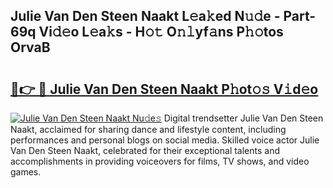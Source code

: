 ## Julie Van Den Steen Naakt L𝚎a𝚔ed N𝚞𝚍e - Part-69q Vi𝚍𝚎o L𝚎a𝚔s - H𝚘𝚝 O𝚗𝚕yf𝚊ns P𝚑𝚘tos OrvaB

# <h2><a href="http://kfddq2.oniu.top/?m=Julie+Van+Den+Steen+Naakt">🔗👉 🔴 Julie Van Den Steen Naakt P𝚑ot𝚘𝚜 V𝚒d𝚎o</a></h2>

[![Julie Van Den Steen Naakt Nu𝚍e𝚜](https://i.imgur.com/0qMVB7G.gif)](http://kfddq2.oniu.top/?m=Julie+Van+Den+Steen+Naakt)
Digital trendsetter Julie Van Den Steen Naakt, acclaimed for sharing dance and lifestyle content, including performances and personal blogs on social media. Skilled voice actor Julie Van Den Steen Naakt, celebrated for their exceptional talents and accomplishments in providing voiceovers for films, TV shows, and video games.  
